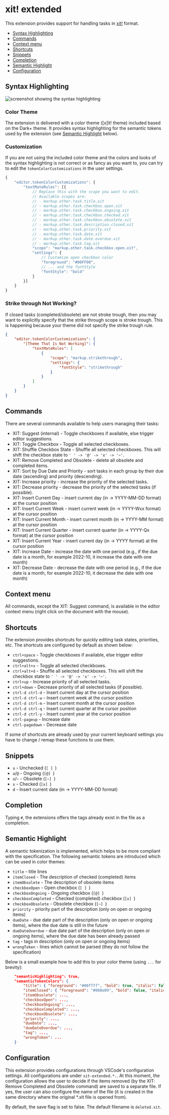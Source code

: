 # xit! extended

This extension provides support for handling tasks in [xit!](https://xit.jotaen.net/) format.

- [Syntax Highlighting](#syntax-highlighting)
- [Commands](#commands)
- [Context menu](#context-menu)
- [Shortcuts](#shortcuts)
- [Snippets](#snippets)
- [Completion](#completion)
- [Semantic Highlight](#semantic-highlight)
- [Configuration](#configuration)

## Syntax Highlighting

![screenshot showing the syntax highlighting](assets/screenshots/01.png)

### Color Theme

The extension is delivered with a color theme ([x]ìt! theme) included based on the Dark+ theme. It provides syntax highlighting for the semantic tokens used by the extension (see [Semantic Highlight](#semantic-highlight) below).

### Customization

If you are not using the included color theme and the colors and looks of the syntax highlighting is not correct or as fancy as you want to, you can try to edit the `tokenColorCustomizations` in the user settings.

```javascript
{
    "editor.tokenColorCustomizations": {
        "textMateRules": [{
            // Replace this with the scope you want to edit.
            // Available scopes are:
            // - markup.other.task.title.xit
            // - markup.other.task.checkbox.open.xit
            // - markup.other.task.checkbox.ongoing.xit
            // - markup.other.task.checkbox.checked.xit
            // - markup.other.task.checkbox.obsolete.xit
            // - markup.other.task.description.closed.xit
            // - markup.other.task.priority.xit
            // - markup.other.task.date.xit
            // - markup.other.task.date.overdue.xit
            // - markup.other.task.tag.xit
            "scope": "markup.other.task.checkbox.open.xit",
            "settings": {
                // Customize open checkbox color
                "foreground": "#00FF00",
                // ... and the fontStyle
                "fontStyle": "bold"
            }
        }]
    }
}
```

### Strike through Not Working?

If closed tasks (completed/obsolete) are not stroke trough, then you may want to explicitly specify that the strike through scope is stroke trough. This is happening because your theme did not specify the strike trough rule.

```json
{
    "editor.tokenColorCustomizations": {
        "[Theme That Is Not Working]": {
            "textMateRules": [
                {
                    "scope": "markup.strikethrough",
                    "settings": {
                        "fontStyle": "strikethrough"
                    }
                }
            ]
        }
    }
}
```

## Commands

There are several commands available to help users managing their tasks:

- XIT: Suggest (internal) - Toggle checkboxes if available, else trigger editor suggestions.
- XIT: Toggle Checkbox - Toggle all selected checkboxes.
- XIT: Shuffle Checkbox State - Shuffle all selected checkboxes. This will shift the checkbox state to `' ' -> '@' -> 'x' -> '~'`.
- XIT: Remove Completed and Obsolete - delete all obsolete and completed items.
- XIT: Sort by Due Date and Priority - sort tasks in each group by their due date (ascending) and priority (descending).
- XIT: Increase priority - increase the priority of the selected tasks.
- XIT: Decrease priority - decrease the priority of the selected tasks (if possible).
- XIT: Insert Current Day - insert current day (in -> YYYY-MM-DD format) at the cursor position
- XIT: Insert Current Week - insert current week (in -> YYYY-Wxx format) at the cursor position
- XIT: Insert Current Month - insert current month (in -> YYYY-MM format) at the cursor position
- XIT: Insert Current Quarter - insert current quarter (in -> YYYY-Qx format) at the cursor position
- XIT: Insert Current Year - insert current day (in -> YYYY format) at the cursor position
- XIT: Increase Date - increase the date with one period (e.g., if the due date is a month, for example 2022-10, it increase the date with one month)
- XIT: Decrease Date - decrease the date with one period (e.g., if the due date is a month, for example 2022-10, it decrease the date with one month)

## Context menu

All commands, except the XIT: Suggest command, is available in the editor context menu (right click on the document with the mouse).

## Shortcuts

The extension provides shortcuts for quickly editing task states, priorities, etc. The shortcuts are configured by default as shown below:

- `ctrl+space` - Toggle checkboxes if available, else trigger editor suggestions.
- `ctrl+alt+x` - Toggle all selected checkboxes.
- `ctrl+alt+d` - Shuffle all selected checkboxes. This will shift the checkbox state to `' ' -> '@' -> 'x' -> '~'`.
- `ctrl+up` - Increase priority of all selected tasks.
- `ctrl+down` - Decrease priority of all selected tasks (if possible).
- `ctrl-d ctrl-d` - Insert current day at the cursor position
- `ctrl-d ctrl-w` - Insert current week at the cursor position
- `ctrl-d ctrl-m` - Insert current month at the cursor position
- `ctrl-d ctrl-q` - Insert current quarter at the cursor position
- `ctrl-d ctrl-y` - Insert current year at the cursor position
- `ctrl-pageup` - Increase date
- `ctrl-pagedown` - Decrease date

If some of shortcuts are already used by your current keyboard settings you have to change / remap these functions to use them.

## Snippets

- `u` - Unchecked (`[ ] `)
- `a`/`@` - Ongoing (`[@] `)
- `o`/`~` - Obsolete (`[~] `)
- `x` - Checked (`[x] `)
- `d` - Insert current date (in -> YYYY-MM-DD format)

## Completion

Typing `#`, the extensions offers the tags already exist in the file as a completion.

## Semantic Highlight

A semantic tokenization is implemented, which helps to be more compliant with  the specification. The following semantic tokens are introduced which can be used in color themes:

- `title` - title lines
- `itemClosed` - The description of checked (completed) items
- `itemObsolete` - The description of obsolete items
- `checkboxOpen` - Open checkbox (`[ ] `)
- `checkboxOngoing` - Ongoing checkbox (`[@] `)
- `checkboxCompleted` - Checked (completed) checkbox (`[x] `)
- `checkboxObsolete` - Obsolete checkbox (`[~] `)
- `priority` - priority part of the description (only on open or ongoing items)
- `dueDate` - due date part of the description (only on open or ongoing items), where the due date is still in the future
- `dueDateOverdue` - due date part of the description (only on open or ongoing items), where the due date has been already passed
- `tag` - tags in description (only on open or ongoing items)
- `wrongToken` - lines which cannot be parsed (they do not follow the specification)

Below is a small example how to add this to your color theme (using `...` for brevity):

```json
	"semanticHighlighting": true,
	"semanticTokenColors": {
		"title": { "foreground": "#00ffff", "bold": true, "italic": false, "underline": true },
		"itemClosed": { "foreground": "#008e09", "bold": false, "italic": true, "underline": false, "strikethrough": true },
		"itemObsolete": ...,
		"checkboxOpen": ...,
		"checkboxOngoing": ...,
		"checkboxCompleted": ...,
		"checkboxObsolete": ...,
		"priority": ...,
		"dueDate": ...,
		"dueDateOverdue": ...,
		"tag": ...,
		"wrongToken": ...
	}
```

## Configuration

This extension provides configurations through VSCode's configuration settings. All configurations are under `xit-extended.*.`. At this moment, the configuration allows the user to decide if the items removed (by the XIT: Remove Completed and Obsolete command) are saved to a separate file. If yes, the user can also configure the name of the file (it is created in the same directory where the original *.xit file is opened from).

By default, the save flag is set to false. The default filename is `deleted.xit`.
